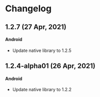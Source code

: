 # Changelog

## 1.2.7 (27 Apr, 2021)
#### Android
- Update native library to 1.2.5

## 1.2.4-alpha01 (26 Apr, 2021)
#### Android
- Update native library to 1.2.2